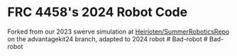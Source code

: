 # FRC 4458's 2024 Robot Code

Forked from our 2023 swerve simulation at [Heirioten/SummerRoboticsRepo](https://github.com/Heirioten/SummerRoboticsRepo) on the advantagekit24 branch, adapted to 2024 robot
#   B a d - r o b o t  
 #   B a d - r o b o t  
 